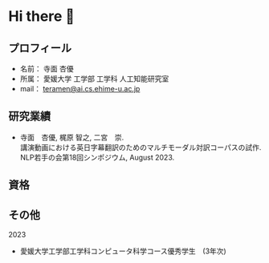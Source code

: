 # Hi there 👋

<!--
**ayuteramen/ayuteramen** is a ✨ _special_ ✨ repository because its `README.md` (this file) appears on your GitHub profile.

Here are some ideas to get you started:

- 🔭 I’m currently working on ...
- 🌱 I’m currently learning ...
- 👯 I’m looking to collaborate on ...
- 🤔 I’m looking for help with ...
- 💬 Ask me about ...
- 📫 How to reach me: ...
- 😄 Pronouns: ...
- ⚡ Fun fact: ...
-->


## プロフィール
- 名前： 寺面 杏優
- 所属： 愛媛大学 工学部 工学科 人工知能研究室
- mail： teramen@ai.cs.ehime-u.ac.jp

## 研究業績
- 寺面　杏優, 梶原 智之, 二宮　崇.  
講演動画における英日字幕翻訳のためのマルチモーダル対訳コーパスの試作.  
NLP若手の会第18回シンポジウム, August 2023.  

## 資格

## その他
2023
- 愛媛大学工学部工学科コンピュータ科学コース優秀学生　(3年次)

